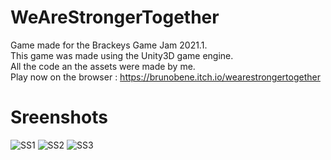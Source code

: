 # WeAreStrongerTogether
Game made for the Brackeys Game Jam 2021.1.  
This game was made using the Unity3D game engine.  
All the code an the assets were made by me.  
Play now on the browser : https://brunobene.itch.io/wearestrongertogether
# Sreenshots  
![SS1](https://user-images.githubusercontent.com/85142097/136669011-047d45d5-ac41-4ee3-beee-af655804184e.png)
![SS2](https://user-images.githubusercontent.com/85142097/136669023-c6ac1f12-5810-43ea-9f15-29b0351034bd.png)
![SS3](https://user-images.githubusercontent.com/85142097/136669080-74f9bddf-af61-47ad-bd74-dc439135760b.png)
